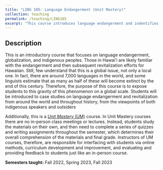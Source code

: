 ```yaml
---
title: "LING 105: Language Endangerment (Unit Mastery)"
collection: teaching
permalink: /teaching/LING105
excerpt: "This course introduces language endangerment and indentifies key factors in why languages become endangered throughout the world. This is a *Unit Mastery* course." 
---
```


## Description
This is an introductory course that focuses on language endangerment, globalization, and indigenous peoples. Those in Hawai’i are likely familiar with the endangerment and then subsequent revitalization efforts for Hawaiian. Still, few understand that this is a global issue, not only a local one. In fact, there are around 7,000 languages in the world, and some linguists estimate that as many as half of these will become extinct by the end of this century. Therefore, the purpose of this course is to expose students to this gravity of this phenomenon on a global scale. Students will be introduced to case studies on language endangerment and revitalization from around the world and throughout history, from the viewpoints of both indigenous speakers and outsiders

Additionally, this is a [*Unit Mastery* (UM)](https://manoa.hawaii.edu/linguistics/self-directed-study-classes/) course. In Unit Mastery courses there are no in-person class meetings or lectures. Instead, students study the materials on their own, and then need to complete a series of quizzes and writing assignments throughout the semester, which determines their overall comprehension of the materials and final grade. Instructors of UM courses, therefore, are responsible for interfacing with students via online methods, curriculum development and improvement, and evaluating and providing feedback to students just like an in-person course. 

**Semesters taught:** Fall 2022, Spring 2023, Fall 2023